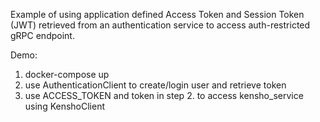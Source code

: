 Example of using application defined Access Token
and Session Token (JWT) retrieved from an authentication service
to access auth-restricted gRPC endpoint.

Demo:

1. docker-compose up
2. use AuthenticationClient to create/login user and retrieve token
3. use ACCESS_TOKEN and token in step 2. to access kensho_service
   using KenshoClient
